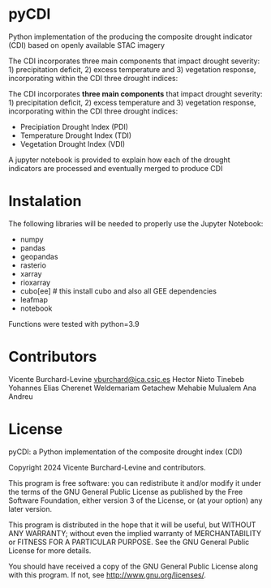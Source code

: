 # pyCDI 

Python implementation of the producing the composite drought indicator (CDI) based on openly available STAC imagery

The CDI incorporates three main components that impact drought severity: 1) precipitation deficit, 2) excess temperature and 3) vegetation response, incorporating within the CDI three drought indices:

The CDI incorporates **three main components** that impact drought severity: 1) precipitation deficit, 2) excess temperature and 3) vegetation response, incorporating within the CDI three drought indices:

- Precipiation Drought Index (PDI)
- Temperature Drought Index (TDI)
- Vegetation Drought Index (VDI)

A jupyter notebook is provided to explain how each of the drought indicators are processed and eventually merged to produce CDI

# Instalation 

The following libraries will be needed to properly use the Jupyter Notebook:

- numpy 
- pandas
- geopandas
- rasterio
- xarray
- rioxarray
- cubo[ee] # this install cubo and also all GEE dependencies
- leafmap
- notebook 

Functions were tested with python=3.9

# Contributors
Vicente Burchard-Levine vburchard@ica.csic.es
Hector Nieto 
Tinebeb Yohannes
Elias Cherenet Weldemariam
Getachew Mehabie Mulualem
Ana Andreu

# License  
pyCDI: a Python implementation of the composite drought index (CDI)

Copyright 2024 Vicente Burchard-Levine and contributors.

This program is free software: you can redistribute it and/or modify it under the terms of the GNU General Public License as published by the Free Software Foundation, either version 3 of the License, or (at your option) any later version.

This program is distributed in the hope that it will be useful, but WITHOUT ANY WARRANTY; without even the implied warranty of MERCHANTABILITY or FITNESS FOR A PARTICULAR PURPOSE. See the GNU General Public License for more details.

You should have received a copy of the GNU General Public License along with this program. If not, see http://www.gnu.org/licenses/.
